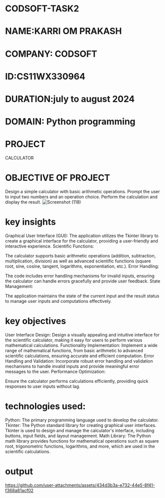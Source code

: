 # CODSOFT-TASK2
# NAME:KARRI OM PRAKASH
# COMPANY: CODSOFT
# ID:CS11WX330964
# DURATION:july to august 2024
# DOMAIN: Python programming
# PROJECT
CALCULATOR
# OBJECTIVE OF PROJECT
Design a simple calculator with basic arithmetic operations.
Prompt the user to input two numbers and an operation choice.
Perform the calculation and display the result.
![Screenshot (118)](https://github.com/user-attachments/assets/dc2ac0cb-68ae-4291-93eb-7f0737ba4464)

# key insights
Graphical User Interface (GUI):
The application utilizes the Tkinter library to create a graphical interface for the calculator, providing a user-friendly and interactive experience.
Scientific Functions:

The calculator supports basic arithmetic operations (addition, subtraction, multiplication, division) as well as advanced scientific functions (square root, sine, cosine, tangent, logarithms, exponentiation, etc.).
Error Handling:

The code includes error handling mechanisms for invalid inputs, ensuring the calculator can handle errors gracefully and provide user feedback.
State Management:

The application maintains the state of the current input and the result status to manage user inputs and computations effectively.

# key objectives
User Interface Design:
Design a visually appealing and intuitive interface for the scientific calculator, making it easy for users to perform various mathematical calculations.
Functionality Implementation:
Implement a wide range of mathematical functions, from basic arithmetic to advanced scientific calculations, ensuring accurate and efficient computation.
Error Handling and Validation:
Incorporate robust error handling and validation mechanisms to handle invalid inputs and provide meaningful error messages to the user.
Performance Optimization:

Ensure the calculator performs calculations efficiently, providing quick responses to user inputs without lag.
# technologies used:
Python:
The primary programming language used to develop the calculator.
Tkinter:
The Python standard library for creating graphical user interfaces. Tkinter is used to design and manage the calculator's interface, including buttons, input fields, and layout management.
Math Library:
The Python math library provides functions for mathematical operations such as square root, trigonometric functions, logarithms, and more, which are used in the scientific calculations.
# output





https://github.com/user-attachments/assets/434d3b3a-e732-44e5-8f41-f368a81acf02

